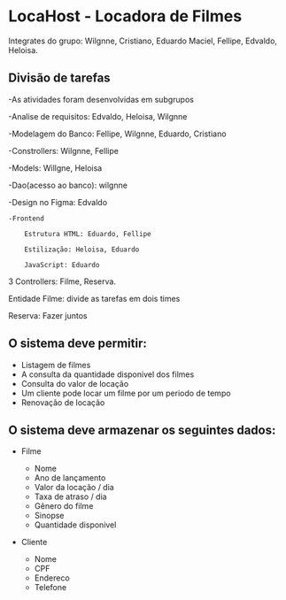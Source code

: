 # LocaHost - Locadora de Filmes
Integrates do grupo: Wilgnne, Cristiano, Eduardo Maciel, Fellipe, Edvaldo, Heloisa.

## Divisão de tarefas

-As atividades foram desenvolvidas em subgrupos

-Analise de requisitos: Edvaldo, Heloisa, Wilgnne

-Modelagem do Banco: Fellipe, Wilgnne, Eduardo, Cristiano

-Constrollers: Wilgnne, Fellipe

-Models: Willgne, Heloisa

-Dao(acesso ao banco): wilgnne

-Design no Figma: Edvaldo

    -Frontend

        Estrutura HTML: Eduardo, Fellipe
  
        Estilização: Heloisa, Eduardo
  
        JavaScript: Eduardo
  

3 Controllers: Filme, Reserva.

Entidade Filme: divide as tarefas em dois times

Reserva: Fazer juntos

## O sistema deve permitir:

- Listagem de filmes
- A consulta da quantidade disponivel dos filmes
- Consulta do valor de locação
- Um cliente pode locar um filme por um periodo de tempo
- Renovação de locação


## O sistema deve armazenar os seguintes dados:

- Filme
  - Nome
  - Ano de lançamento
  - Valor da locação / dia
  - Taxa de atraso / dia
  - Gênero do filme
  - Sinopse
  - Quantidade disponivel

- Cliente
  - Nome
  - CPF
  - Endereco
  - Telefone
